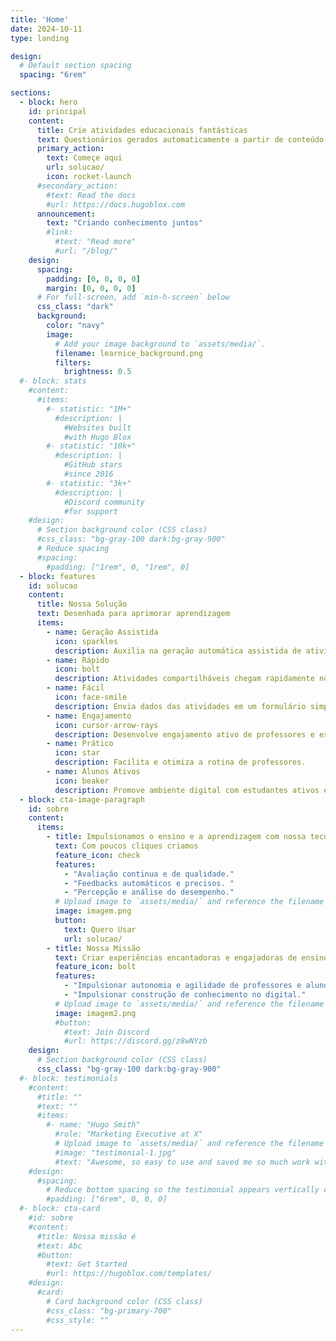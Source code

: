 ```yaml
---
title: 'Home'
date: 2024-10-11
type: landing

design:
  # Default section spacing
  spacing: "6rem"

sections:
  - block: hero
    id: principal
    content:
      title: Crie atividades educacionais fantásticas
      text: Questionários gerados automaticamente a partir de conteúdo multimodal (texto, audio ou videos)
      primary_action:
        text: Começe aqui
        url: solucao/
        icon: rocket-launch
      #secondary_action:
        #text: Read the docs
        #url: https://docs.hugoblox.com
      announcement:
        text: "Criando conhecimento juntos"
        #link:
          #text: "Read more"
          #url: "/blog/"
    design:
      spacing:
        padding: [0, 0, 0, 0]
        margin: [0, 0, 0, 0]
      # For full-screen, add `min-h-screen` below
      css_class: "dark"
      background:
        color: "navy"
        image:
          # Add your image background to `assets/media/`.
          filename: learnice_background.png
          filters:
            brightness: 0.5
  #- block: stats
    #content:
      #items:
        #- statistic: "1M+"
          #description: |
            #Websites built  
            #with Hugo Blox
        #- statistic: "10k+"
          #description: |
            #GitHub stars  
            #since 2016
        #- statistic: "3k+"
          #description: |
            #Discord community  
            #for support
    #design:
      # Section background color (CSS class)
      #css_class: "bg-gray-100 dark:bg-gray-900"
      # Reduce spacing
      #spacing:
        #padding: ["1rem", 0, "1rem", 0]
  - block: features
    id: solucao
    content:
      title: Nossa Solução
      text: Desenhada para aprimorar aprendizagem
      items:
        - name: Geração Assistida
          icon: sparkles
          description: Auxilia na geração automática assistida de atividades avaliativas de qualidade.
        - name: Rápido
          icon: bolt
          description: Atividades compartilháveis chegam rapidamente no seu email
        - name: Fácil
          icon: face-smile
          description: Envia dados das atividades em um formulário simples
        - name: Engajamento
          icon: cursor-arrow-rays
          description: Desenvolve engajamento ativo de professores e estudantes.
        - name: Prático
          icon: star
          description: Facilita e otimiza a rotina de professores.
        - name: Alunos Ativos
          icon: beaker
          description: Promove ambiente digital com estudantes ativos e protagonistas na aprendizagem!
  - block: cta-image-paragraph
    id: sobre
    content:
      items:
        - title: Impulsionamos o ensino e a aprendizagem com nossa tecnologia digital inteligente 
          text: Com poucos cliques criamos
          feature_icon: check
          features:
            - "Avaliação continua e de qualidade."
            - "Feedbacks automáticos e precisos. "            
            - "Percepção e análise do desempenho."            
          # Upload image to `assets/media/` and reference the filename here
          image: imagem.png
          button:
            text: Quero Usar
            url: solucao/
        - title: Nossa Missão
          text: Criar experiências encantadoras e engajadoras de ensino e aprendizagem com uso de tecnologias digitais inteligentes.
          feature_icon: bolt
          features:
            - "Impulsionar autonomia e agilidade de professores e alunos."
            - "Impulsionar construção de conhecimento no digital."            
          # Upload image to `assets/media/` and reference the filename here
          image: imagem2.png
          #button:
            #text: Join Discord
            #url: https://discord.gg/z8wNYzb
    design:
      # Section background color (CSS class)
      css_class: "bg-gray-100 dark:bg-gray-900"    
  #- block: testimonials
    #content:
      #title: ""
      #text: ""
      #items:
        #- name: "Hugo Smith"
          #role: "Marketing Executive at X"
          # Upload image to `assets/media/` and reference the filename here
          #image: "testimonial-1.jpg"
          #text: "Awesome, so easy to use and saved me so much work with the swappable pre-designed sections!"
    #design:
      #spacing:
        # Reduce bottom spacing so the testimonial appears vertically centered between sections
        #padding: ["6rem", 0, 0, 0]
  #- block: cta-card
    #id: sobre
    #content:
      #title: Nossa missão é 
      #text: Abc
      #button:
        #text: Get Started
        #url: https://hugoblox.com/templates/
    #design:
      #card:
        # Card background color (CSS class)
        #css_class: "bg-primary-700"
        #css_style: ""         
---
```

